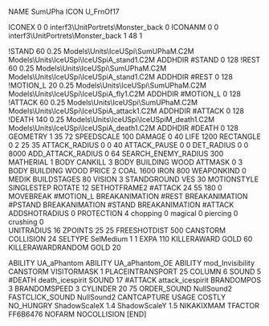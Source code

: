 NAME SumUPha
ICON U_FrnOf17

ICONEX 0 0 interf3\UnitPortrets\Monster_back 0
ICONANM 0 0 interf3\UnitPortrets\Monster_back 1 48 1

!STAND         60 0.25 Models\Units\IceUSpi\SumUPhaM.C2M Models\Units\IceUSpi\IceUSpiA_stand1.C2M
ADDHDIR #STAND 0 128
!REST          60 0.25 Models\Units\IceUSpi\SumUPhaM.C2M Models\Units\IceUSpi\IceUSpiA_stand1.C2M
ADDHDIR #REST 0 128
!MOTION_L      20 0.25 Models\Units\IceUSpi\SumUPhaM.C2M Models\Units\IceUSpi\IceUSpiA_fly1.C2M
ADDHDIR #MOTION_L 0 128
!ATTACK        60 0.25 Models\Units\IceUSpi\SumUPhaM.C2M Models\Units\IceUSpi\IceUSpiA_attack1.C2M
ADDHDIR #ATTACK 0 128
!DEATH         140 0.25 Models\Units\IceUSpi\IceUSpiM_death1.C2M Models\Units\IceUSpi\IceUSpiA_death1.C2M
ADDHDIR #DEATH 0 128
GEOMETRY 1 35 72
SPEEDSCALE 100
DAMAGE   0 40
LIFE     1200
RECTANGLE 0 2 25 35
ATTACK_RADIUS 0 0 40
ATTACK_PAUSE 0 0
DET_RADIUS 0 0 8000
ADD_ATTACK_RADIUS 0 64
SEARCH_ENEMY_RADIUS 300
MATHERIAL 1 BODY
CANKILL 3 BODY BUILDING WOOD
ATTMASK 0 3 BODY BUILDING WOOD
PRICE 2 COAL 1600 IRON 800
WEAPONKIND 0 MEDIK
BUILDSTAGES 80
VISION 3
STANDGROUND
VES 30
MOTIONSTYLE SINGLESTEP
ROTATE 12
SETHOTFRAME2 #ATTACK 24 55 180 0
MOVEBREAK #MOTION_L
BREAKANIMATION #REST
BREAKANIMATION #PSTAND
BREAKANIMATION #STAND
BREAKANIMATION #ATTACK
ADDSHOTRADIUS 0
PROTECTION 4 chopping 0 magical 0 piercing 0 crushing 0         
UNITRADIUS 16
ZPOINTS 25 25
FREESHOTDIST 500
CANSTORM
COLLISION 24
SELTYPE SelMedium 1 1
EXPA 			110
KILLERAWARD             GOLD 60
KILLERAWARDRANDOM       GOLD 20

ABILITY UA_aPhantom
ABILITY UA_aPhantom_OE
ABILITY mod_Invisibility
CANSTORM
VISITORMASK 1
PLACEINTRANSPORT 25
COLUMN 6
SOUND 5 #DEATH death_icespirit
SOUND 17 #ATTACK attack_icespirit
BRANDOMPOS 3
BRANDOMSPEED 3
CYLINDER 20 75
ORDER_SOUND NullSound2
FASTCLICK_SOUND NullSound2
CANTCAPTURE
USAGE COSTLY
NO_HUNGRY
ShadowScaleX 1.4
ShadowScaleY 1.5
NIKAKIXMAM
TFACTOR FF6B6476
NOFARM
NOCOLLISION
[END]                                                
